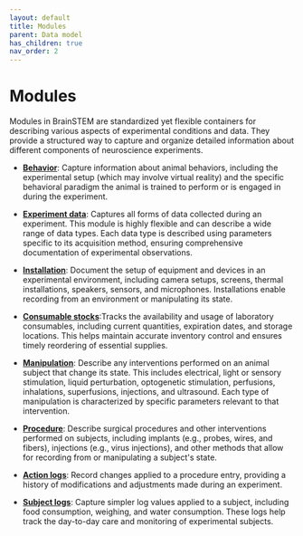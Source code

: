 ```yaml
---
layout: default
title: Modules
parent: Data model
has_children: true
nav_order: 2
---
```


# Modules

Modules in BrainSTEM are standardized yet flexible containers for describing various aspects of experimental conditions and data. They provide a structured way to capture and organize detailed information about different components of neuroscience experiments.

- [**Behavior**]({{site.baseurl}}/datamodel/modules/behavior): Capture information about animal behaviors, including the experimental setup (which may involve virtual reality) and the specific behavioral paradigm the animal is trained to perform or is engaged in during the experiment.

- [**Experiment data**]({{site.baseurl}}/datamodel/modules/experiment_data): Captures all forms of data collected during an experiment. This module is highly flexible and can describe a wide range of data types. Each data type is described using parameters specific to its acquisition method, ensuring comprehensive documentation of experimental observations.

- [**Installation**]({{site.baseurl}}/datamodel/modules/installation): Document the setup of equipment and devices in an experimental environment, including camera setups, screens, thermal installations, speakers, sensors, and microphones. Installations enable recording from an environment or manipulating its state.

- [**Consumable stocks**]({{site.baseurl}}/datamodel/modules/consumable_stock):Tracks the availability and usage of laboratory consumables, including current quantities, expiration dates, and storage locations. This helps maintain accurate inventory control and ensures timely reordering of essential supplies.

- [**Manipulation**]({{site.baseurl}}/datamodel/modules/manipulation): Describe any interventions performed on an animal subject that change its state. This includes electrical, light or sensory stimulation, liquid perturbation, optogenetic stimulation, perfusions, inhalations, superfusions, injections, and ultrasound. Each type of manipulation is characterized by specific parameters relevant to that intervention.

- [**Procedure**]({{site.baseurl}}/datamodel/modules/procedure): Describe surgical procedures and other interventions performed on subjects, including implants (e.g., probes, wires, and fibers), injections (e.g., virus injections), and other methods that allow for recording from or manipulating a subject's state.

- [**Action logs**]({{site.baseurl}}/datamodel/modules/action_logs): Record changes applied to a procedure entry, providing a history of modifications and adjustments made during an experiment.

- [**Subject logs**]({{site.baseurl}}/datamodel/modules/subject_logs): Capture simpler log values applied to a subject, including food consumption, weighing, and water consumption. These logs help track the day-to-day care and monitoring of experimental subjects.